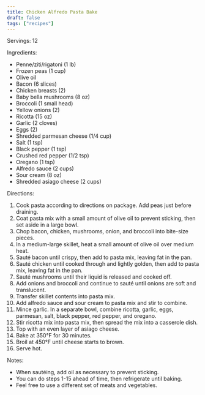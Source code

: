 ```yaml
---
title: Chicken Alfredo Pasta Bake
draft: false
tags: ["recipes"]
---
```


Servings: 12

Ingredients:
- Penne/ziti/rigatoni (1 lb)
- Frozen peas (1 cup)
- Olive oil
- Bacon (6 slices)
- Chicken breasts (2)
- Baby bella mushrooms (8 oz)
- Broccoli (1 small head)
- Yellow onions (2)
- Ricotta (15 oz)
- Garlic (2 cloves)
- Eggs (2)
- Shredded parmesan cheese (1/4 cup)
- Salt (1 tsp)
- Black pepper (1 tsp)
- Crushed red pepper (1/2 tsp)
- Oregano (1 tsp)
- Alfredo sauce (2 cups)
- Sour cream (8 oz)
- Shredded asiago cheese (2 cups)

Directions:
1) Cook pasta according to directions on package. Add peas just before draining.
2) Coat pasta mix with a small amount of olive oil to prevent sticking, then set aside in a large bowl.
3) Chop bacon, chicken, mushrooms, onion, and broccoli into bite-size pieces.
4) In a medium-large skillet, heat a small amount of olive oil over medium heat.
5) Sauté bacon until crispy, then add to pasta mix, leaving fat in the pan.
6) Sauté chicken until cooked through and lightly golden, then add to pasta mix, leaving fat in the pan.
7) Sauté mushrooms until their liquid is released and cooked off.
8) Add onions and broccoli and continue to sauté until onions are soft and translucent.
9)  Transfer skillet contents into pasta mix.
10) Add alfredo sauce and sour cream to pasta mix and stir to combine.
11) Mince garlic. In a separate bowl, combine ricotta, garlic, eggs, parmesan, salt, black pepper, red pepper, and oregano.
12) Stir ricotta mix into pasta mix, then spread the mix into a casserole dish.
13) Top with an even layer of asiago cheese.
14) Bake at 350°F for 30 minutes.
15) Broil at 450°F until cheese starts to brown.
16) Serve hot.

Notes:
- When sautéing, add oil as necessary to prevent sticking.
- You can do steps 1-15 ahead of time, then refrigerate until baking.
- Feel free to use a different set of meats and vegetables.